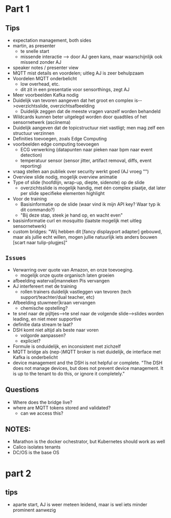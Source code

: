# Part 1
## Tips
* expectation management, both sides
* martin, as presenter
    - te snelle start
    - missende interactie --> door AJ geen kans, maar waarschijnlijk ook missend zonder AJ
* speaker notes / presenter view
* MQTT mist details en voordelen; uitleg AJ is zeer behulpzaam
* Voordelen MQTT onderbelicht
    - low overhead, etc.
    - dit zit in een presentatie voor sensorthings, zegt AJ
* Meer voorbeelden Kafka nodig
* Duidelijk van tevoren aangeven dat het groot en complex is-->overzichtsslide, overzichtsafbeelding
    - Duidelijk zeggen dat de meeste vragen vanzelf worden behandeld
* Wildcards kunnen beter uitgelegd worden door quadtiles of het sensornetwerk (asciinema)
* Duidelijk aangeven dat de topicstructuur niet vastligt; men mag zelf een structuur verzinnen
* Definities toevoegen, zoals Edge Computing
* voorbeelden edge computing toevoegen
    - ECG verwerking (datapunten naar pieken naar bpm naar event detection)
    - temperatuur sensor (sensor jitter, artifact removal, diffs, event reporting)
* vraag stellen aan publiek over security werkt goed (AJ vroeg "")
* Overview slide nodig, mogelijk overview animatie
* Type of slide (hoofdlijn, wrap-up, diepte, sidenote) op de slide
    - overzichtsslide is mogelijk handig, met één complex plaatje, dat later per slide specifieke elementen highlight
* Voor de training
    - Basisinformatie op de slide (waar vind ik mijn API key? Waar typ ik dit commando?)
    - "Bij deze stap, steek je hand op, en wacht even"
* basisinformatie curl en mosquitto (laatste mogelijk met uitleg sensornetwerk)
* custom bridges: "Wij hebben dit [fancy displayport adapter] gebouwd, maar als jullie echt willen, mogen jullie natuurlijk iets anders bouwen [scart naar tulip-plugjes]"

## `Issues`
* Verwarring over quote van Amazon, en onze toevoeging. 
    - mogelijk onze quote organisch laten groeien
* afbeelding waterval|manneken Pis vervangen
* AJ interfereert met de training
    - rollen trainers duidelijk vastleggen van tevoren (tech support/teachter/dual teacher, etc)
* Afbeelding stuwmeer|kraan vervangen
    - chemische opstelling?
* te snel naar de pijltjes-->te snel naar de volgende slide-->slides worden leading, en niet meer supportive
* definitie data stream te laat?
* DSH komt niet altijd als beste naar voren
    - volgorde aanpassen?
    - expliciet?
* Formule is onduidelijk, en inconsistent met zichzelf
* MQTT bridge als (nep-)MQTT broker is niet duidelijk, de interface met Kafka is onderbelicht
* device management and the DSH is not helpful or complete. "The DSH does not manage devices, but does not prevent device management. It is up to the tenant to do this, or ignore it completely."

## Questions
* Where does the bridge live?
* where are MQTT tokens stored and validated?
    - can we access this?

## NOTES:
* Marathon is the docker ochestrator, but Kubernetes should work as well
* Calico isolates tenants
* DC/OS is the base OS

# part 2

## tips
- aparte start, AJ is weer meteen leidend, maar is wel iets minder prominent aanwezig

